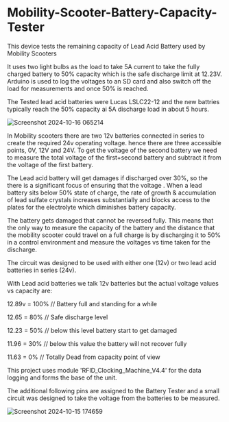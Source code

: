 # Mobility-Scooter-Battery-Capacity-Tester
This device tests the remaining capacity of Lead Acid Battery used by Mobility Scooters

It uses two light bulbs as the load to take 5A current to take the fully charged battery to 50% capacity which is the safe discharge limit at 12.23V. Arduino is used to log the voltages to an SD card and also switch off the load for measurements and once 50% is reached.

The Tested lead acid batteries were Lucas LSLC22-12 and the new battries typically reach the 50% capacity ai 5A discharge load in about 5 hours.

![Screenshot 2024-10-16 065214](https://github.com/user-attachments/assets/0141f0c6-091d-4db5-bc24-7959f566fc13)

In Mobility scooters there are two 12v batteries connected in series to create the required 24v operating voltage. hence there are three accessible points, 0V, 12V and 24V. To get the voltage of the second battery we need to measure the total voltage of the first+second battery and subtract it from the voltage of the first battery.

The Lead acid battery will get damages if discharged over 30%, so the there is a significant focus of ensuring that the voltage . 
When a lead battery sits below 50% state of charge, the rate of growth & accumulation of lead sulfate crystals increases substantially and blocks access to the plates for the electrolyte which diminishes battery capacity. 

The battery gets damaged that cannot be reversed fully. This means that the only way to measure the capacity of the battery and the distance that the mobility scooter could travel on a full charge is by discharging it to 50% in a control environment and measure the voltages vs time taken for the discharge.

The circuit was designed to be used with either one (12v) or two lead acid batteries in series (24v).

With Lead acid batteries we talk 12v batteries but the actual voltage values vs capacity are:

  12.89v = 100% // Battery full and standing for a while

  12.65 = 80% // Safe discharge level

  12.23 = 50% // below this level battery start to get damaged

  11.96 = 30% // below this value the battery will not recover fully

  11.63 = 0% // Totally Dead from capacity point of view

This project uses module 'RFID_Clocking_Machine_V4.4' for the data logging and forms the base of the unit. 

The additional following pins are assigned to the Battery Tester and a small circuit was designed to take the voltage from the batteries to be measured.

![Screenshot 2024-10-15 174659](https://github.com/user-attachments/assets/4e2f7d95-faed-4111-bf52-be06c072d546)

